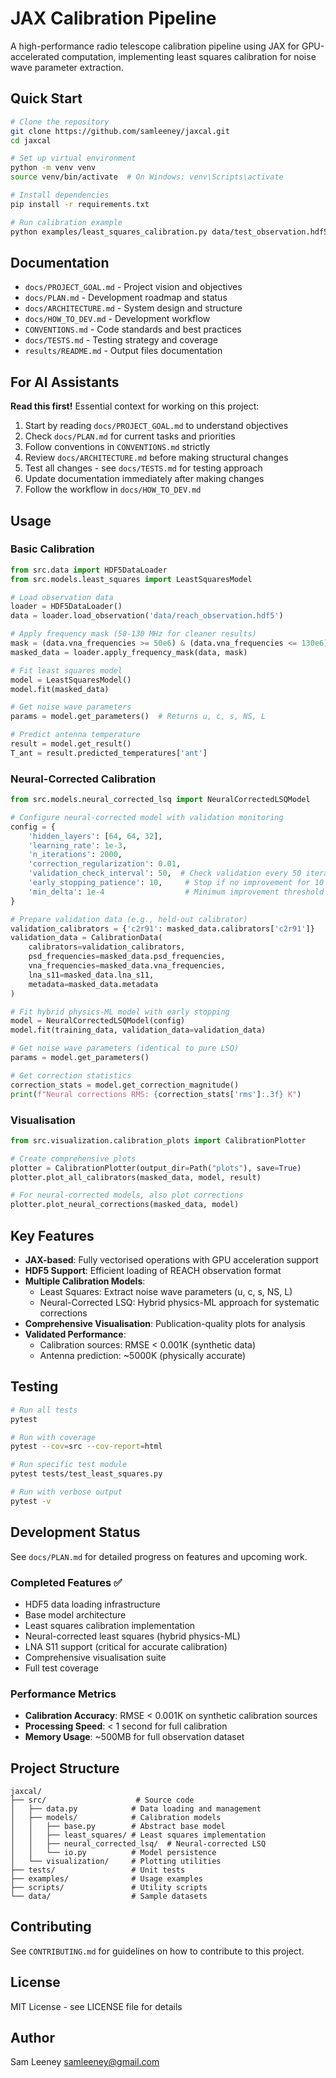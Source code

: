 # JAX Calibration Pipeline

A high-performance radio telescope calibration pipeline using JAX for GPU-accelerated computation, implementing least squares calibration for noise wave parameter extraction.

## Quick Start

```bash
# Clone the repository
git clone https://github.com/samleeney/jaxcal.git
cd jaxcal

# Set up virtual environment
python -m venv venv
source venv/bin/activate  # On Windows: venv\Scripts\activate

# Install dependencies
pip install -r requirements.txt

# Run calibration example
python examples/least_squares_calibration.py data/test_observation.hdf5
```

## Documentation

- `docs/PROJECT_GOAL.md` - Project vision and objectives
- `docs/PLAN.md` - Development roadmap and status
- `docs/ARCHITECTURE.md` - System design and structure
- `docs/HOW_TO_DEV.md` - Development workflow
- `CONVENTIONS.md` - Code standards and best practices
- `docs/TESTS.md` - Testing strategy and coverage
- `results/README.md` - Output files documentation

## For AI Assistants

**Read this first!** Essential context for working on this project:
1. Start by reading `docs/PROJECT_GOAL.md` to understand objectives
2. Check `docs/PLAN.md` for current tasks and priorities
3. Follow conventions in `CONVENTIONS.md` strictly
4. Review `docs/ARCHITECTURE.md` before making structural changes
5. Test all changes - see `docs/TESTS.md` for testing approach
6. Update documentation immediately after making changes
7. Follow the workflow in `docs/HOW_TO_DEV.md`

## Usage

### Basic Calibration

```python
from src.data import HDF5DataLoader
from src.models.least_squares import LeastSquaresModel

# Load observation data
loader = HDF5DataLoader()
data = loader.load_observation('data/reach_observation.hdf5')

# Apply frequency mask (50-130 MHz for cleaner results)
mask = (data.vna_frequencies >= 50e6) & (data.vna_frequencies <= 130e6)
masked_data = loader.apply_frequency_mask(data, mask)

# Fit least squares model
model = LeastSquaresModel()
model.fit(masked_data)

# Get noise wave parameters
params = model.get_parameters()  # Returns u, c, s, NS, L

# Predict antenna temperature
result = model.get_result()
T_ant = result.predicted_temperatures['ant']
```

### Neural-Corrected Calibration

```python
from src.models.neural_corrected_lsq import NeuralCorrectedLSQModel

# Configure neural-corrected model with validation monitoring
config = {
    'hidden_layers': [64, 64, 32],
    'learning_rate': 1e-3,
    'n_iterations': 2000,
    'correction_regularization': 0.01,
    'validation_check_interval': 50,  # Check validation every 50 iterations
    'early_stopping_patience': 10,     # Stop if no improvement for 10 checks
    'min_delta': 1e-4                  # Minimum improvement threshold
}

# Prepare validation data (e.g., held-out calibrator)
validation_calibrators = {'c2r91': masked_data.calibrators['c2r91']}
validation_data = CalibrationData(
    calibrators=validation_calibrators,
    psd_frequencies=masked_data.psd_frequencies,
    vna_frequencies=masked_data.vna_frequencies,
    lna_s11=masked_data.lna_s11,
    metadata=masked_data.metadata
)

# Fit hybrid physics-ML model with early stopping
model = NeuralCorrectedLSQModel(config)
model.fit(training_data, validation_data=validation_data)

# Get noise wave parameters (identical to pure LSQ)
params = model.get_parameters()

# Get correction statistics
correction_stats = model.get_correction_magnitude()
print(f"Neural corrections RMS: {correction_stats['rms']:.3f} K")
```

### Visualisation

```python
from src.visualization.calibration_plots import CalibrationPlotter

# Create comprehensive plots
plotter = CalibrationPlotter(output_dir=Path("plots"), save=True)
plotter.plot_all_calibrators(masked_data, model, result)

# For neural-corrected models, also plot corrections
plotter.plot_neural_corrections(masked_data, model)
```

## Key Features

- **JAX-based**: Fully vectorised operations with GPU acceleration support
- **HDF5 Support**: Efficient loading of REACH observation format
- **Multiple Calibration Models**:
  - Least Squares: Extract noise wave parameters (u, c, s, NS, L)
  - Neural-Corrected LSQ: Hybrid physics-ML approach for systematic corrections
- **Comprehensive Visualisation**: Publication-quality plots for analysis
- **Validated Performance**:
  - Calibration sources: RMSE < 0.001K (synthetic data)
  - Antenna prediction: ~5000K (physically accurate)

## Testing

```bash
# Run all tests
pytest

# Run with coverage
pytest --cov=src --cov-report=html

# Run specific test module
pytest tests/test_least_squares.py

# Run with verbose output
pytest -v
```

## Development Status

See `docs/PLAN.md` for detailed progress on features and upcoming work.

### Completed Features ✅
- HDF5 data loading infrastructure
- Base model architecture
- Least squares calibration implementation
- Neural-corrected least squares (hybrid physics-ML)
- LNA S11 support (critical for accurate calibration)
- Comprehensive visualisation suite
- Full test coverage

### Performance Metrics
- **Calibration Accuracy**: RMSE < 0.001K on synthetic calibration sources
- **Processing Speed**: < 1 second for full calibration
- **Memory Usage**: ~500MB for full observation dataset

## Project Structure

```
jaxcal/
├── src/                    # Source code
│   ├── data.py            # Data loading and management
│   ├── models/            # Calibration models
│   │   ├── base.py        # Abstract base model
│   │   ├── least_squares/ # Least squares implementation
│   │   ├── neural_corrected_lsq/  # Neural-corrected LSQ
│   │   └── io.py          # Model persistence
│   └── visualization/     # Plotting utilities
├── tests/                 # Unit tests
├── examples/              # Usage examples
├── scripts/               # Utility scripts
└── data/                  # Sample datasets
```

## Contributing

See `CONTRIBUTING.md` for guidelines on how to contribute to this project.

## License

MIT License - see LICENSE file for details

## Author

Sam Leeney <samleeney@gmail.com>